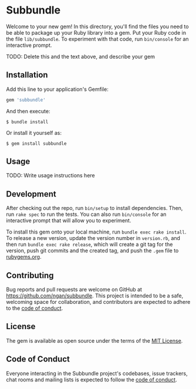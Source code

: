 # Subbundle

Welcome to your new gem! In this directory, you'll find the files you need to be able to package up your Ruby library into a gem. Put your Ruby code in the file `lib/subbundle`. To experiment with that code, run `bin/console` for an interactive prompt.

TODO: Delete this and the text above, and describe your gem

## Installation

Add this line to your application's Gemfile:

```ruby
gem 'subbundle'
```

And then execute:

    $ bundle install

Or install it yourself as:

    $ gem install subbundle

## Usage

TODO: Write usage instructions here

## Development

After checking out the repo, run `bin/setup` to install dependencies. Then, run `rake spec` to run the tests. You can also run `bin/console` for an interactive prompt that will allow you to experiment.

To install this gem onto your local machine, run `bundle exec rake install`. To release a new version, update the version number in `version.rb`, and then run `bundle exec rake release`, which will create a git tag for the version, push git commits and the created tag, and push the `.gem` file to [rubygems.org](https://rubygems.org).

## Contributing

Bug reports and pull requests are welcome on GitHub at https://github.com/ngan/subbundle. This project is intended to be a safe, welcoming space for collaboration, and contributors are expected to adhere to the [code of conduct](https://github.com/ngan/subbundle/blob/master/CODE_OF_CONDUCT.md).

## License

The gem is available as open source under the terms of the [MIT License](https://opensource.org/licenses/MIT).

## Code of Conduct

Everyone interacting in the Subbundle project's codebases, issue trackers, chat rooms and mailing lists is expected to follow the [code of conduct](https://github.com/ngan/subbundle/blob/master/CODE_OF_CONDUCT.md).
